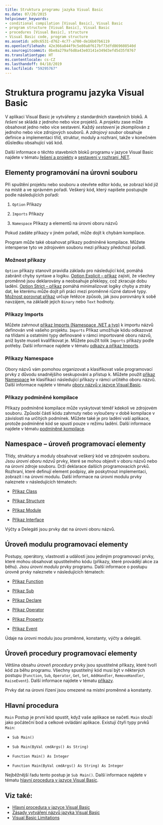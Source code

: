 ```yaml
---
title: Struktura programu jazyka Visual Basic
ms.date: 07/20/2015
helpviewer_keywords:
- conditional compilation [Visual Basic], Visual Basic
- program structure [Visual Basic], Visual Basic
- procedures [Visual Basic], structure
- Visual Basic code, program structure
ms.assetid: ad0c6531-d762-4c77-a700-de16b07b6119
ms.openlocfilehash: 42e366a844f9c5e80a8f617bf73dfd869608540d
ms.sourcegitcommit: 0be8a279af6d8a43e03141e349d3efd5d35f8767
ms.translationtype: HT
ms.contentlocale: cs-CZ
ms.lasthandoff: 04/18/2019
ms.locfileid: "59295767"
---
```

# <a name="structure-of-a-visual-basic-program"></a>Struktura programu jazyka Visual Basic
V aplikaci Visual Basic je vytvářeny z standardních stavebních bloků. A *řešení* se skládá z jednoho nebo více projektů. A *projektu* zase může obsahovat jedno nebo více sestavení. Každý *sestavení* je zkompilován z jednoho nebo více zdrojových souborů. A *zdrojový soubor* obsahuje definice a implementaci tříd, struktur, moduly a rozhraní, takže v konečném důsledku obsahující váš kód.  
  
 Další informace o těchto stavebních bloků programu v jazyce Visual Basic najdete v tématu [řešení a projekty](/visualstudio/ide/solutions-and-projects-in-visual-studio) a [sestavení v rozhraní .NET](../../../standard/assembly/index.md).  
  
## <a name="file-level-programming-elements"></a>Elementy programování na úrovni souboru  
 Při spuštění projektu nebo souboru a otevřete editor kódu, se zobrazí kód již na místě a ve správném pořadí. Veškerý kód, který napíšete postupujte podle následujících pořadí:  
  
1. `Option` Příkazy  
  
2. `Imports` Příkazy  
  
3. `Namespace` Příkazy a elementů na úrovni oboru názvů  
  
 Pokud zadáte příkazy v jiném pořadí, může dojít k chybám kompilace.  
  
 Program může také obsahovat příkazy podmíněné kompilace. Můžete intersperse tyto ve zdrojovém souboru mezi příkazy předchozí pořadí.  
  
### <a name="option-statements"></a>Možnost příkazy  
 `Option` příkazy stanovit pravidla základu pro následující kód, pomáhá zabránit chyby syntaxe a logiku. [Option Explicit – příkaz](../../../visual-basic/language-reference/statements/option-explicit-statement.md) zajistí, že všechny proměnné jsou deklarovány a neobsahuje překlepy, což zkracuje dobu ladění. [Option Strict – příkaz](../../../visual-basic/language-reference/statements/option-strict-statement.md) pomáhá minimalizovat logiky chyby a ztráty dat, ke kterému může dojít při práci mezi proměnné různé datové typy. [Možnost porovnat příkaz](../../../visual-basic/language-reference/statements/option-compare-statement.md) určuje řetězce způsob, jak jsou porovnány k sobě navzájem, na základě jejich `Binary` nebo `Text` hodnoty.  
  
### <a name="imports-statements"></a>Příkazy Imports  
 Můžete zahrnout [příkaz Imports (Namespace .NET a typ)](../../../visual-basic/language-reference/statements/imports-statement-net-namespace-and-type.md) k importu názvů definován vně vašeho projektu. `Imports` Příkaz umožňuje kódu odkazovat na třídami a ostatními typy definované v rámci importované oboru názvů, aniž byste museli kvalifikovat je. Můžete použít tolik `Imports` příkazy podle potřeby. Další informace najdete v tématu [odkazy a příkaz Imports](../../../visual-basic/programming-guide/program-structure/references-and-the-imports-statement.md).  
  
### <a name="namespace-statements"></a>Příkazy Namespace  
 Obory názvů vám pomohou organizovat a klasifikovat vaše programovací prvky z důvodu snadnějšího seskupování a přístup k. Můžete použít [příkaz Namespace](../../../visual-basic/language-reference/statements/namespace-statement.md) ke klasifikaci následující příkazy v rámci určitého oboru názvů. Další informace najdete v tématu [obory názvů v jazyce Visual Basic](../../../visual-basic/programming-guide/program-structure/namespaces.md).  
  
### <a name="conditional-compilation-statements"></a>Příkazy podmíněné kompilace  
 Příkazy podmíněné kompilace může vyskytovat téměř kdekoli ve zdrojovém souboru. Způsobí částí kódu zahrnuty nebo vyloučeny v době kompilace v závislosti na určitých podmínek. Můžete také je pro ladění vaší aplikace, protože podmíněné kód se spustí pouze v režimu ladění. Další informace najdete v tématu [podmíněné kompilace](../../../visual-basic/programming-guide/program-structure/conditional-compilation.md).  
  
## <a name="namespace-level-programming-elements"></a>Namespace – úroveň programovací elementy  
 Třídy, struktury a moduly obsahovat veškerý kód ve zdrojovém souboru. Jsou *úrovni oboru názvů* prvky, které se mohou objevit v oboru názvů nebo na úrovni zdroje souboru. Drží deklarace dalších programovacích prvků. Rozhraní, které definují element podpisy, ale poskytnout implementaci, zobrazit i na úrovni modulu. Další informace na úrovni modulu prvky naleznete v následujících tématech:  
  
-   [Příkaz Class](../../../visual-basic/language-reference/statements/class-statement.md)  
  
-   [Příkaz Structure](../../../visual-basic/language-reference/statements/structure-statement.md)  
  
-   [Příkaz Module](../../../visual-basic/language-reference/statements/module-statement.md)  
  
-   [Příkaz Interface](../../../visual-basic/language-reference/statements/interface-statement.md)  
  
 Výčty a Delegáti jsou prvky dat na úrovni oboru názvů.  
  
## <a name="module-level-programming-elements"></a>Úroveň modulu programovací elementy  
 Postupy, operátory, vlastnosti a události jsou jediným programovací prvky, které mohou obsahovat spustitelného kódu (příkazy, které provádějí akce za běhu). Jsou *úrovni modulu* prvky programu. Další informace o postupu úrovně prvky naleznete v následujících tématech:  
  
-   [Příkaz Function](../../../visual-basic/language-reference/statements/function-statement.md)  
  
-   [Příkaz Sub](../../../visual-basic/language-reference/statements/sub-statement.md)  
  
-   [Příkaz Declare](../../../visual-basic/language-reference/statements/declare-statement.md)  
  
-   [Příkaz Operator](../../../visual-basic/language-reference/statements/operator-statement.md)  
  
-   [Příkaz Property](../../../visual-basic/language-reference/statements/property-statement.md)  
  
-   [Příkaz Event](../../../visual-basic/language-reference/statements/event-statement.md)  
  
 Údaje na úrovni modulu jsou proměnné, konstanty, výčty a delegáti.  
  
## <a name="procedure-level-programming-elements"></a>Úroveň procedury programovací elementy  
 Většina obsahu *úroveň procedury* prvky jsou spustitelné příkazy, které tvoří kód za běhu programu. Všechny spustitelný kód musí být v některých postupu (`Function`, `Sub`, `Operator`, `Get`, `Set`, `AddHandler`, `RemoveHandler`, `RaiseEvent`). Další informace najdete v tématu [příkazy](../../../visual-basic/programming-guide/language-features/statements.md).  
  
 Prvky dat na úrovni řízení jsou omezené na místní proměnné a konstanty.  
  
## <a name="the-main-procedure"></a>Hlavní procedura  
 `Main` Postup je první kód spustit, když vaše aplikace se načetl. `Main` slouží jako počáteční bod a celkové ovládání aplikace. Existují čtyři typy prvků `Main`:  
  
-   `Sub Main()`  
  
-   `Sub Main(ByVal cmdArgs() As String)`  
  
-   `Function Main() As Integer`  
  
-   `Function Main(ByVal cmdArgs() As String) As Integer`  
  
 Nejběžnější řadu tento postup je `Sub Main()`. Další informace najdete v tématu [hlavní procedura v jazyce Visual Basic](../../../visual-basic/programming-guide/program-structure/main-procedure.md).  
  
## <a name="see-also"></a>Viz také:

- [Hlavní procedura v jazyce Visual Basic](../../../visual-basic/programming-guide/program-structure/main-procedure.md)
- [Zásady vytváření názvů jazyka Visual Basic](../../../visual-basic/programming-guide/program-structure/naming-conventions.md)
- [Visual Basic Limitations](../../../visual-basic/programming-guide/program-structure/limitations.md)
